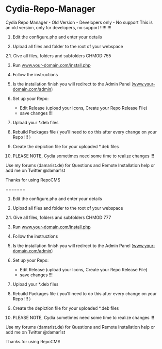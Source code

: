 # Cydia-Repo-Manager
Cydia Repo Manager - Old Version - Developers only - No support
This is an old version, only for developers, no support !!!!!!!!!

1. Edit the configure.php and enter your details

2. Upload all files and folder to the root of your webspace

2.1. Give all files, folders and subfolders CHMOD 755

3. Run www.your-domain.com/install.php

4. Follow the instructions

5. Is the installation finish you will redirect to the Admin Panel (www.your-domain.com/admin)

6. Set up your Repo:

	- Edit Release (upload your Icons, Create your Repo Release File)
	- save changes !!!

7. Upload your *.deb files

8. Rebuild Packages file ( you'll need to do this after every change on your Repo !!! )

9. Create the depiction file for your uploaded *.deb files

10. PLEASE NOTE, Cydia sometimes need some time to realize changes !!!




Use my forums (damarist.de) for Questions and Remote Installation help or add me on Twitter @damar1st

Thanks for using RepoCMS

=======
1. Edit the configure.php and enter your details

2. Upload all files and folder to the root of your webspace

2.1. Give all files, folders and subfolders CHMOD 777

3. Run www.your-domain.com/install.php

4. Follow the instructions

5. Is the installation finish you will redirect to the Admin Panel (www.your-domain.com/admin)

6. Set up your Repo:

	- Edit Release (upload your Icons, Create your Repo Release File)
	- save changes !!!

7. Upload your *.deb files

8. Rebuild Packages file ( you'll need to do this after every change on your Repo !!! )

9. Create the depiction file for your uploaded *.deb files

10. PLEASE NOTE, Cydia sometimes need some time to realize changes !!!




Use my forums (damarist.de) for Questions and Remote Installation help or add me on Twitter @damar1st

Thanks for using RepoCMS
